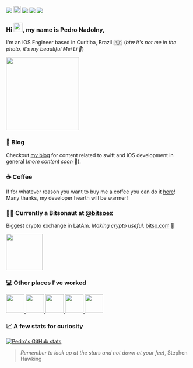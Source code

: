 <span>
  <a href="https://pedro-nadolny.github.io/"><img src="https://img.shields.io/static/v1?label=Blog&message=code%26coffee&color=dd44dd"></a>
  <a href="https://www.buymeacoffee.com/pedronadolny"><img src="https://www.buymeacoffee.com/assets/img/custom_images/orange_img.png" height="20px"></a>
  <a href="https://linkedin.com/in/pedronadolny/"><img src="https://img.shields.io/static/v1?logo=linkedin&label=%20&style=social&message=Linkedin"></a>
  <a href="mailto:pedro.nadolny@gmail.com"><img src="https://img.shields.io/static/v1?logo=gmail&label=%20&style=social&message=Email"></a>
</span>
<img src="https://komarev.com/ghpvc/?username=your-github-username&color=brightgreen">

<h3 align="left">Hi <img src="https://raw.githubusercontent.com/kaueMarques/kaueMarques/master/hi.gif" height="25px">, my name is Pedro Nadolny,</h3>

I'm an iOS Engineer based in Curitiba, Brazil 🇧🇷 (*btw it's not me in the photo, it's my beautiful Mei Li 🐶*)

<img src= "https://user-images.githubusercontent.com/6202579/182386811-1685629e-8571-4b2d-87ef-29ce76c84784.png" height="200px">

### :memo: Blog 

Checkout [my blog](https://pedro-nadolny.github.io/)  for content related to swift and iOS development in general (*more content soon* 🤞).

### :coffee: Coffee 

If for whatever reason you want to buy me a coffee you can do it [here](https://www.buymeacoffee.com/pedronadolny)! Many thanks, my developer hearth will be warmer! 

### :astronaut: Currently a Bitsonaut at [@bitsoex](https://github.com/bitsoex) 
Biggest crypto exchange in LatAm. *Making crypto useful*. [bitso.com](https://bitso.com/) 💪

<a href="https://apps.apple.com/br/app/bitso-%C3%A9-f%C3%A1cil-comprar-bitcoin/id1292836438">
  <img width="100px" src="https://user-images.githubusercontent.com/6202579/182296114-5cce7b11-5f75-4160-a5a0-c811d6fbe77b.png">
</a>

### :computer: Other places I've worked
<span>
  <a href="https://apps.apple.com/br/app/mercado-livre-compras-online/id463624852">
    <img width="50px" src="https://user-images.githubusercontent.com/6202579/182292286-2034a967-22bd-498b-b08f-a7fa8ab685e4.png">
  </a>
  <a href="https://apps.apple.com/br/app/picpay-conta-pix-e-cart%C3%A3o/id561524792">
    <img width="50px" src="https://user-images.githubusercontent.com/6202579/182293548-78de5eaa-b0eb-41e2-b740-2789f6b5b7c9.png">
  </a>
  <a href="https://apps.apple.com/br/app/picpay-conta-pix-e-cart%C3%A3o/id561524792">
    <img width="50px" src="https://user-images.githubusercontent.com/6202579/182294233-19702cc4-07a2-4a6c-94ce-08ab8d1ede04.png">
  </a>
  <a href="https://apps.apple.com/br/app/banco-next-conta-e-cart%C3%A3o/id1133682678">
    <img width="50px" src="https://user-images.githubusercontent.com/6202579/182293260-9f7002f8-28da-4b38-b4ea-bd4bd4886d48.png">
  </a>
  <a href="https://apps.apple.com/us/app/sandbox-staffing-clients/id1491515823">
    <img width="50px" src="https://user-images.githubusercontent.com/6202579/182292971-963fb065-82db-4fc9-a824-6d28081002bd.png">
  </a>
</span>

### 📈 A few stats for curiosity
[![Pedro's GitHub stats](https://github-readme-stats.vercel.app/api?username=pedro-nadolny&count_private=true&theme=radical)](https://github.com/anuraghazra/github-readme-stats)

> *Remember to look up at the stars and not down at your feet*, Stephen Hawking
